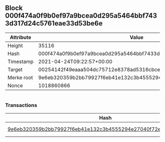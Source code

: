 ## Block 000f474a0f9b0ef97a9bcea0d295a5464bbf7433d317d24c5761eae33d53be6e

Attribute | Value
--- | ---
Height | 35116
Hash | 000f474a0f9b0ef97a9bcea0d295a5464bbf7433d317d24c5761eae33d53be6e
Timestamp | 2021-04-24T09:22:57+00:00
Target | 00254142f49eaaa504dc75712e8378ad5316cbcead634704b3734b6271167cc4
Merke root | 9e6eb320359b2bb79927f6eb41e132c3b4555294e27040f72e0ca6ce2e84bb58
Nonce | 1018860866

```

```

### Transactions

Hash | Amount
--- | ---
[9e6eb320359b2bb79927f6eb41e132c3b4555294e27040f72e0ca6ce2e84bb58](9e6eb320359b2bb79927f6eb41e132c3b4555294e27040f72e0ca6ce2e84bb58.md) | 10.00000000 SKEPTI 
